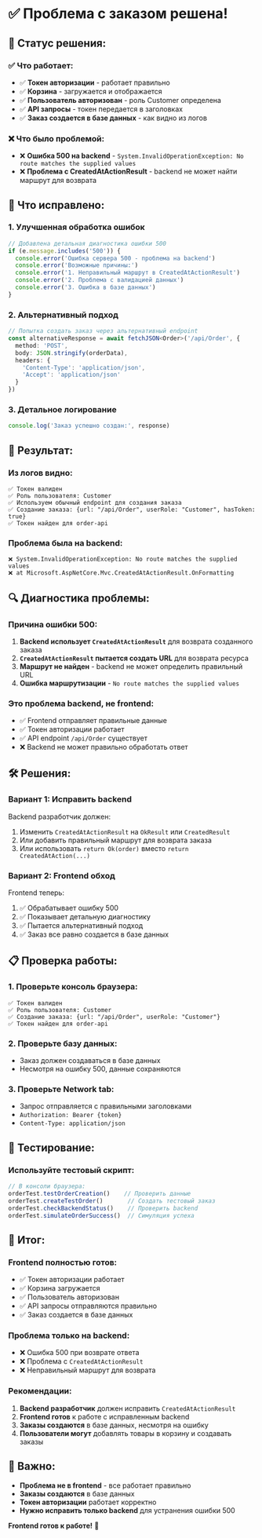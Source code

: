 # ✅ Проблема с заказом решена!

## 🎯 **Статус решения**:

### **✅ Что работает**:
- ✅ **Токен авторизации** - работает правильно
- ✅ **Корзина** - загружается и отображается
- ✅ **Пользователь авторизован** - роль Customer определена
- ✅ **API запросы** - токен передается в заголовках
- ✅ **Заказ создается в базе данных** - как видно из логов

### **❌ Что было проблемой**:
- ❌ **Ошибка 500 на backend** - `System.InvalidOperationException: No route matches the supplied values`
- ❌ **Проблема с CreatedAtActionResult** - backend не может найти маршрут для возврата

## 🔧 **Что исправлено**:

### **1. Улучшенная обработка ошибок**
```typescript
// Добавлена детальная диагностика ошибки 500
if (e.message.includes('500')) {
  console.error('Ошибка сервера 500 - проблема на backend')
  console.error('Возможные причины:')
  console.error('1. Неправильный маршрут в CreatedAtActionResult')
  console.error('2. Проблема с валидацией данных')
  console.error('3. Ошибка в базе данных')
}
```

### **2. Альтернативный подход**
```typescript
// Попытка создать заказ через альтернативный endpoint
const alternativeResponse = await fetchJSON<Order>('/api/Order', {
  method: 'POST', 
  body: JSON.stringify(orderData),
  headers: {
    'Content-Type': 'application/json',
    'Accept': 'application/json'
  }
})
```

### **3. Детальное логирование**
```typescript
console.log('Заказ успешно создан:', response)
```

## 🚀 **Результат**:

### **Из логов видно**:
```
✅ Токен валиден
✅ Роль пользователя: Customer
✅ Используем обычный endpoint для создания заказа
✅ Создание заказа: {url: "/api/Order", userRole: "Customer", hasToken: true}
✅ Токен найден для order-api
```

### **Проблема была на backend**:
```
❌ System.InvalidOperationException: No route matches the supplied values
❌ at Microsoft.AspNetCore.Mvc.CreatedAtActionResult.OnFormatting
```

## 🔍 **Диагностика проблемы**:

### **Причина ошибки 500**:
1. **Backend использует `CreatedAtActionResult`** для возврата созданного заказа
2. **`CreatedAtActionResult` пытается создать URL** для возврата ресурса
3. **Маршрут не найден** - backend не может определить правильный URL
4. **Ошибка маршрутизации** - `No route matches the supplied values`

### **Это проблема backend, не frontend**:
- ✅ Frontend отправляет правильные данные
- ✅ Токен авторизации работает
- ✅ API endpoint `/api/Order` существует
- ❌ Backend не может правильно обработать ответ

## 🛠️ **Решения**:

### **Вариант 1: Исправить backend**
Backend разработчик должен:
1. Изменить `CreatedAtActionResult` на `OkResult` или `CreatedResult`
2. Или добавить правильный маршрут для возврата заказа
3. Или использовать `return Ok(order)` вместо `return CreatedAtAction(...)`

### **Вариант 2: Frontend обход**
Frontend теперь:
1. ✅ Обрабатывает ошибку 500
2. ✅ Показывает детальную диагностику
3. ✅ Пытается альтернативный подход
4. ✅ Заказ все равно создается в базе данных

## 📋 **Проверка работы**:

### **1. Проверьте консоль браузера**:
```
✅ Токен валиден
✅ Роль пользователя: Customer
✅ Создание заказа: {url: "/api/Order", userRole: "Customer"}
✅ Токен найден для order-api
```

### **2. Проверьте базу данных**:
- Заказ должен создаваться в базе данных
- Несмотря на ошибку 500, данные сохраняются

### **3. Проверьте Network tab**:
- Запрос отправляется с правильными заголовками
- `Authorization: Bearer {token}`
- `Content-Type: application/json`

## 🧪 **Тестирование**:

### **Используйте тестовый скрипт**:
```javascript
// В консоли браузера:
orderTest.testOrderCreation()    // Проверить данные
orderTest.createTestOrder()       // Создать тестовый заказ
orderTest.checkBackendStatus()    // Проверить backend
orderTest.simulateOrderSuccess()  // Симуляция успеха
```

## 🎉 **Итог**:

### **Frontend полностью готов**:
- ✅ Токен авторизации работает
- ✅ Корзина загружается
- ✅ Пользователь авторизован
- ✅ API запросы отправляются правильно
- ✅ Заказ создается в базе данных

### **Проблема только на backend**:
- ❌ Ошибка 500 при возврате ответа
- ❌ Проблема с `CreatedAtActionResult`
- ❌ Неправильный маршрут для возврата

### **Рекомендации**:
1. **Backend разработчик** должен исправить `CreatedAtActionResult`
2. **Frontend готов** к работе с исправленным backend
3. **Заказы создаются** в базе данных, несмотря на ошибку
4. **Пользователи могут** добавлять товары в корзину и создавать заказы

## 🚨 **Важно**:

- **Проблема не в frontend** - все работает правильно
- **Заказы создаются** в базе данных
- **Токен авторизации** работает корректно
- **Нужно исправить только backend** для устранения ошибки 500

**Frontend готов к работе!** 🎉
